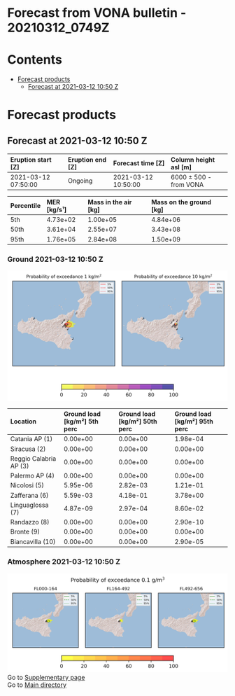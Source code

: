 
Forecast from VONA bulletin - 20210312_0749Z
============================================

Contents
========

* [Forecast products](#forecast-products)
	* [Forecast at 2021-03-12 10:50 Z](#forecast-at-2021-03-12-1050-z)

# Forecast products

## Forecast at 2021-03-12 10:50 Z
  

|Eruption start [Z]|Eruption end [Z]|Forecast time [Z]|Column height asl [m]|
| :--- | :--- | :--- | :--- |
|2021-03-12 07:50:00|Ongoing|2021-03-12 10:50:00|6000 ± 500 - from VONA|
  
  

|Percentile|MER [kg/s¹]|Mass in the air [kg]|Mass on the ground [kg]|
| :--- | :--- | :--- | :--- |
|5th|4.73e+02|1.00e+05|4.84e+06|
|50th|3.61e+04|2.55e+07|3.43e+08|
|95th|1.76e+05|2.84e+08|1.50e+09|
  

### Ground 2021-03-12 10:50 Z
  
![](./figures/probability_grd_2021_03_12_1050_scenario_1.png)  
  
  
  
  
  
  
  
  
  

|Location|Ground load [kg/m²] 5th perc|Ground load [kg/m²] 50th perc|Ground load [kg/m²] 95th perc|
| :--- | :--- | :--- | :--- |
|Catania AP (1)|0.00e+00|0.00e+00|1.98e-04|
|Siracusa (2)|0.00e+00|0.00e+00|0.00e+00|
|Reggio Calabria AP (3)|0.00e+00|0.00e+00|0.00e+00|
|Palermo AP (4)|0.00e+00|0.00e+00|0.00e+00|
|Nicolosi (5)|5.95e-06|2.82e-03|1.21e-01|
|Zafferana (6)|5.59e-03|4.18e-01|3.78e+00|
|Linguaglossa (7)|4.87e-09|2.97e-04|8.60e-02|
|Randazzo (8)|0.00e+00|0.00e+00|2.90e-10|
|Bronte (9)|0.00e+00|0.00e+00|0.00e+00|
|Biancavilla (10)|0.00e+00|0.00e+00|2.90e-05|
  

### Atmosphere 2021-03-12 10:50 Z
  
![](./figures/probability_air_2021_03_12_1050_scenario_1_conclev_1.png)  
Go to [Supplementary page](Supplementary_page.md)  
Go to [Main directory](https://github.com/federicapardini/Real_time_ash_forecast)